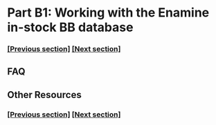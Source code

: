 
# Part B1: Working with the Enamine in-stock BB database

### [[Previous section]](docs/A8_SELECTIONS.md) [[Next section]](docs/B2_REAL_QUOTE.md)


## FAQ


## Other Resources

### [[Previous section]](docs/A8_SELECTIONS.md) [[Next section]](docs/B2_REAL_QUOTE.md)